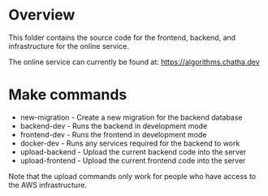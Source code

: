 # Overview

This folder contains the source code for the frontend, backend, and infrastructure for the online service.

The online service can currently be found at: https://algorithms.chatha.dev

# Make commands

* new-migration - Create a new migration for the backend database
* backend-dev - Runs the backend in development mode
* frontend-dev - Runs the frontend in development mode
* docker-dev - Runs any services required for the backend to work
* upload-backend - Upload the current backend code into the server
* upload-frontend - Upload the current frontend code into the server

Note that the upload commands only work for people who have access to the AWS infrastructure.